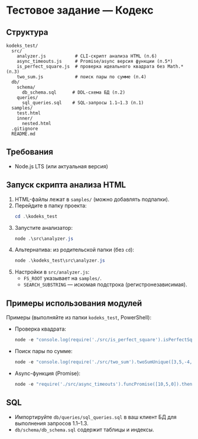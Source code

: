 # Тестовое задание — Кодекс

## Структура
```
kodeks_test/
  src/
    analyzer.js           # CLI-скрипт анализа HTML (п.6)
    async_timeouts.js     # Promise/async версия функции (п.5*)
    is_perfect_square.js  # проверка идеального квадрата без Math.* (п.3)
    two_sum.js            # поиск пары по сумме (п.4)
  db/
    schema/
      db_schema.sql      # DDL-схема БД (п.2)
    queries/
      sql_queries.sql    # SQL-запросы 1.1–1.3 (п.1)
  samples/
    test.html
    inner/
      nested.html
  .gitignore
  README.md
```

## Требования
- Node.js LTS (или актуальная версия)

## Запуск скрипта анализа HTML
1. HTML-файлы лежат в `samples/` (можно добавлять подпапки).
2. Перейдите в папку проекта:
   ```powershell
   cd .\kodeks_test
   ```
3. Запустите анализатор:
   ```powershell
   node .\src\analyzer.js
   ```
4. Альтернатива: из родительской папки (без `cd`):
   ```powershell
   node .\kodeks_test\src\analyzer.js
   ```
5. Настройки в `src/analyzer.js`:
   - `FS_ROOT` указывает на `samples/`.
   - `SEARCH_SUBSTRING` — искомая подстрока (регистронезависимая).

## Примеры использования модулей
Примеры (выполняйте из папки `kodeks_test`, PowerShell):
- Проверка квадрата:
  ```powershell
  node -e "console.log(require('./src/is_perfect_square').isPerfectSquare(49))"
  ```
- Поиск пары по сумме:
  ```powershell
  node -e "console.log(require('./src/two_sum').twoSumUnique([3,5,-4,8,11,1,-1,6], 10))"
  ```
- Async-функция (Promise):
  ```powershell
  node -e "require('./src/async_timeouts').funcPromise([10,5,0]).then(console.log).catch(console.error)"
  ```

## SQL
- Импортируйте `db/queries/sql_queries.sql` в ваш клиент БД для выполнения запросов 1.1–1.3.
- `db/schema/db_schema.sql` содержит таблицы и индексы.

